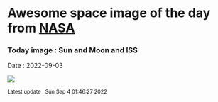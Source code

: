 
# Awesome space image of the day from [NASA](https://api.nasa.gov/)

### Today image : Sun and Moon and ISS

Date : 2022-09-03


![](https://apod.nasa.gov/apod/image/2209/Interval29seconds_Transit1200.jpg)

<small>Latest update : Sun Sep  4 01:46:27 2022</small>


